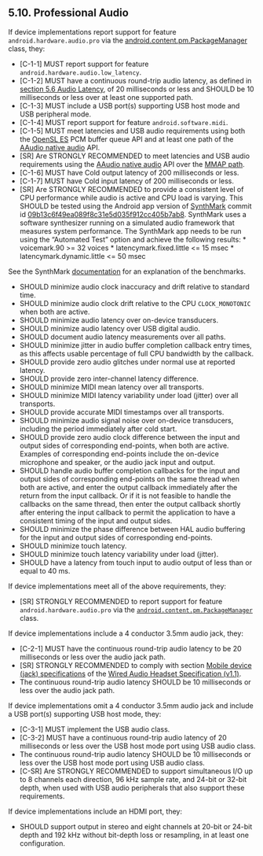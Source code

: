 ## 5.10\. Professional Audio

If device implementations report support for feature
`android.hardware.audio.pro` via the
[android.content.pm.PackageManager](
http://developer.android.com/reference/android/content/pm/PackageManager.html)
class, they:

*    [C-1-1] MUST report support for feature
`android.hardware.audio.low_latency`.
*    [C-1-2] MUST have a continuous round-trip audio latency, as defined in
[section 5.6 Audio Latency](#5_6_audio_latency), of 20 milliseconds or less and SHOULD be
10 milliseconds or less over at least one supported path.
*    [C-1-3] MUST include a USB port(s) supporting USB host mode and USB
peripheral mode.
*    [C-1-4] MUST report support for feature `android.software.midi`.
*    [C-1-5] MUST meet latencies and USB audio requirements using both the
[OpenSL ES](https://developer.android.com/ndk/guides/audio/opensl-for-android.html)
PCM buffer queue API and at least one path of the [AAudio native audio](https://developer.android.com/ndk/guides/audio/aaudio/aaudio.html)
API.
*    [SR] Are STRONGLY RECOMMENDED to meet latencies and USB audio requirements
using the [AAudio native audio](https://developer.android.com/ndk/guides/audio/aaudio/aaudio.html)
API over the [MMAP path](https://source.android.com/devices/audio/aaudio).
*    [C-1-6] MUST have Cold output latency of 200 milliseconds or less.
*    [C-1-7] MUST have Cold input latency of 200 milliseconds or less.
*    [SR] Are STRONGLY RECOMMENDED to provide a consistent level of CPU
performance while audio is active and CPU load is varying. This SHOULD be tested
using the Android app version of [SynthMark](https://github.com/google/synthmark)
commit id [09b13c6f49ea089f8c31e5d035f912cc405b7ab8](https://github.com/google/synthmark/commit/09b13c6f49ea089f8c31e5d035f912cc405b7ab8).
SynthMark uses a software synthesizer running on a simulated audio framework
that measures system performance. The SynthMark app needs to be run using the
“Automated Test” option and achieve the following results:
    * voicemark.90 &gt;= 32 voices
    * latencymark.fixed.little &lt;= 15 msec
    * latencymark.dynamic.little &lt;= 50 msec

See the SynthMark [documentation](https://github.com/google/synthmark/blob/master/docs/README.md)
for an explanation of the benchmarks.

*    SHOULD minimize audio clock inaccuracy and drift relative to standard time.
*    SHOULD minimize audio clock drift relative to the CPU `CLOCK_MONOTONIC`
when both are active.
*    SHOULD minimize audio latency over on-device transducers.
*    SHOULD minimize audio latency over USB digital audio.
*    SHOULD document audio latency measurements over all paths.
*    SHOULD minimize jitter in audio buffer completion callback entry times, as this
affects usable percentage of full CPU bandwidth by the callback.
*    SHOULD provide zero audio glitches under normal use at reported latency.
*    SHOULD provide zero inter-channel latency difference.
*    SHOULD minimize MIDI mean latency over all transports.
*    SHOULD minimize MIDI latency variability under load (jitter) over all transports.
*    SHOULD provide accurate MIDI timestamps over all transports.
*    SHOULD minimize audio signal noise over on-device transducers, including the
period immediately after cold start.
*    SHOULD provide zero audio clock difference between the input and output sides of
corresponding end-points, when both are active. Examples of corresponding
end-points include the on-device microphone and speaker, or the audio jack input
and output.
*    SHOULD handle audio buffer completion callbacks for the input and output sides
of corresponding end-points on the same thread when both are active, and enter
the output callback immediately after the return from the input callback.  Or
if it is not feasible to handle the callbacks on the same thread, then enter the
output callback shortly after entering the input callback to permit the
application to have a consistent timing of the input and output sides.
*    SHOULD minimize the phase difference between HAL audio buffering for the input
and output sides of corresponding end-points.
*    SHOULD minimize touch latency.
*    SHOULD minimize touch latency variability under load (jitter).
*    SHOULD have a latency from touch input to audio output of less than or
equal to 40 ms.

If device implementations meet all of the above requirements, they:

*   [SR] STRONGLY RECOMMENDED to report support for feature
`android.hardware.audio.pro` via the [`android.content.pm.PackageManager`](
http://developer.android.com/reference/android/content/pm/PackageManager.html)
class.

If device implementations include a 4 conductor 3.5mm audio jack, they:

*   [C-2-1] MUST have the continuous round-trip audio latency to be 20
milliseconds or less over the audio jack path.
*   [SR] STRONGLY RECOMMENDED to comply with
section [Mobile device (jack) specifications](
https://source.android.com/devices/accessories/headset/jack-headset-spec)
of the [Wired Audio Headset Specification (v1.1)](
https://source.android.com/devices/accessories/headset/plug-headset-spec).
*   The continuous round-trip audio latency SHOULD be 10 milliseconds
or less over the audio jack path.

If device implementations omit a 4 conductor 3.5mm audio jack and
include a USB port(s) supporting USB host mode, they:

*   [C-3-1] MUST implement the USB audio class.
*   [C-3-2] MUST have a continuous round-trip audio latency of 20
milliseconds or less over the USB host mode port using USB audio class.
*   The continuous round-trip audio latency SHOULD be 10 milliseconds
or less over the USB host mode port using USB audio class.
*   [C-SR] Are STRONGLY RECOMMENDED to support simultaneous I/O up to 8 channels
    each direction, 96 kHz sample rate, and 24-bit or 32-bit depth, when used
    with USB audio peripherals that also support these requirements.

If device implementations include an HDMI port, they:

*   SHOULD support output in stereo and eight channels at 20-bit or
24-bit depth and 192 kHz without bit-depth loss or resampling,
in at least one configuration.
